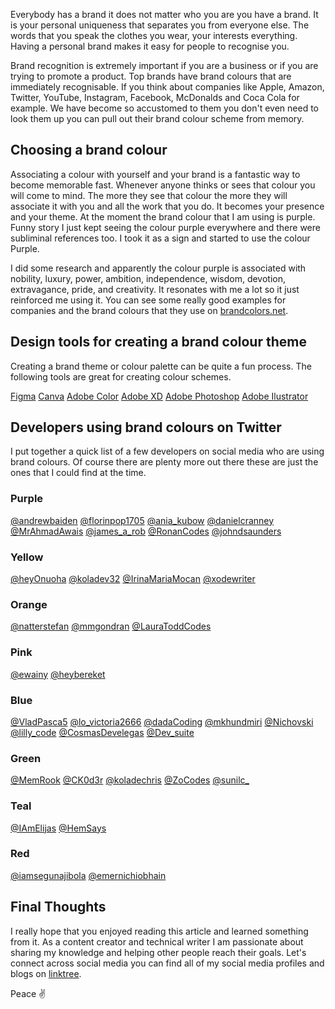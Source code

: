 Everybody has a brand it does not matter who you are you have a brand. It is your personal uniqueness that separates you from everyone else. The words that you speak the clothes you wear, your interests everything. Having a personal brand makes it easy for people to recognise you.

Brand recognition is extremely important if you are a business or if you are trying to promote a product. Top brands have brand colours that are immediately recognisable. If you think about companies like Apple, Amazon, Twitter, YouTube, Instagram, Facebook, McDonalds and Coca Cola for example. We have become so accustomed to them you don't even need to look them up you can pull out their brand colour scheme from memory.

## Choosing a brand colour

Associating a colour with yourself and your brand is a fantastic way to become memorable fast. Whenever anyone thinks or sees that colour you will come to mind. The more they see that colour the more they will associate it with you and all the work that you do. It becomes your presence and your theme. At the moment the brand colour that I am using is purple. Funny story I just kept seeing the colour purple everywhere and there were subliminal references too. I took it as a sign and started to use the colour Purple.

I did some research and apparently the colour purple is associated with nobility, luxury, power, ambition, independence, wisdom, devotion, extravagance, pride, and creativity. It resonates with me a lot so it just reinforced me using it. You can see some really good examples for companies and the brand colours that they use on [brandcolors.net](https://brandcolors.net/).

## Design tools for creating a brand colour theme

Creating a brand theme or colour palette can be quite a fun process. The following tools are great for creating colour schemes.

[Figma](https://www.figma.com/)
[Canva](https://www.canva.com/)
[Adobe Color](https://color.adobe.com/create/color-wheel)
[Adobe XD](https://www.adobe.com/uk/products/xd.html)
[Adobe Photoshop](https://www.adobe.com/uk/products/photoshop.html)
[Adobe Ilustrator](https://www.adobe.com/uk/products/illustrator.html)

## Developers using brand colours on Twitter

I put together a quick list of a few developers on social media who are using brand colours. Of course there are plenty more out there these are just the ones that I could find at the time.

### Purple

[@andrewbaiden](https://twitter.com/andrewbaisden)
[@florinpop1705](https://twitter.com/florinpop1705)
[@ania_kubow](https://twitter.com/ania_kubow)
[@danielcranney](https://twitter.com/danielcranney)
[@MrAhmadAwais](https://twitter.com/MrAhmadAwais)
[@james_a_rob](https://twitter.com/james_a_rob)
[@RonanCodes](https://twitter.com/RonanCodes)
[@johndsaunders](https://twitter.com/johndsaunders)

### Yellow

[@heyOnuoha](https://twitter.com/heyOnuoha)
[@koladev32](https://twitter.com/koladev32)
[@IrinaMariaMocan](https://twitter.com/IrinaMariaMocan)
[@xodewriter](https://twitter.com/xodewriter)

### Orange

[@natterstefan](https://twitter.com/natterstefan)
[@mmgondran](https://twitter.com/mmgondran)
[@LauraToddCodes](https://twitter.com/LauraToddCodes)

### Pink

[@ewainy](https://twitter.com/ewainy)
[@heybereket](https://twitter.com/heybereket)

### Blue

[@VladPasca5](https://twitter.com/VladPasca5)
[@lo_victoria2666](https://twitter.com/lo_victoria2666)
[@dadaCoding](https://twitter.com/dadaCoding)
[@mkhundmiri](https://twitter.com/mkhundmiri)
[@Nichovski](https://twitter.com/Nichovski)
[@lilly_code](https://twitter.com/lilly_code)
[@CosmasDevelegas](https://twitter.com/CosmasDevelegas)
[@Dev_suite](https://twitter.com/Dev_suite)

### Green

[@MemRook](https://twitter.com/MemRook)
[@CK0d3r](https://twitter.com/CK0d3r)
[@koladechris](https://twitter.com/koladechris)
[@ZoCodes](https://twitter.com/ZoCodes)
[@sunilc\_](https://twitter.com/sunilc_)

### Teal

[@IAmElijas](https://twitter.com/IAmElijas)
[@HemSays](https://twitter.com/HemSays)

### Red

[@iamsegunajibola](https://twitter.com/iamsegunajibola)
[@emernichiobhain](https://twitter.com/emernichiobhain)

## Final Thoughts

I really hope that you enjoyed reading this article and learned something from it. As a content creator and technical writer I am passionate about sharing my knowledge and helping other people reach their goals. Let's connect across social media you can find all of my social media profiles and blogs on [linktree](https://linktr.ee/andrewbaisden).

Peace ✌️
